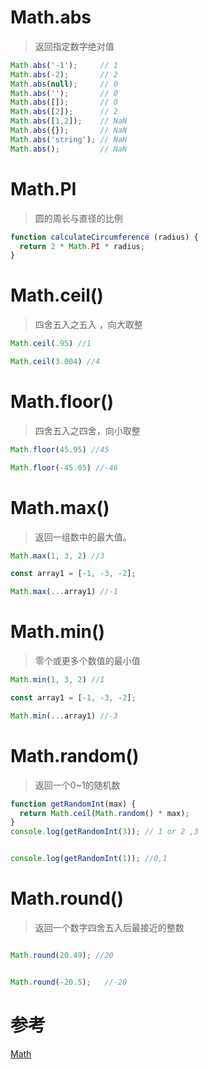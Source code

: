 # Math.abs
>返回指定数字绝对值

```js
Math.abs('-1');     // 1
Math.abs(-2);       // 2
Math.abs(null);     // 0
Math.abs('');       // 0
Math.abs([]);       // 0
Math.abs([2]);      // 2
Math.abs([1,2]);    // NaN
Math.abs({});       // NaN
Math.abs('string'); // NaN
Math.abs();         // NaN
```


# Math.PI
>圆的周长与直径的比例

```js
function calculateCircumference (radius) {
  return 2 * Math.PI * radius;
}
```

# Math.ceil()
>四舍五入之五入 ，向大取整

```js
Math.ceil(.95) //1

Math.ceil(3.004) //4

```

# Math.floor()
>四舍五入之四舍，向小取整

```js
Math.floor(45.95) //45

Math.floor(-45.05) //-46

```
# Math.max()
>返回一组数中的最大值。



```js
Math.max(1, 3, 2) //3

const array1 = [-1, -3, -2];

Math.max(...array1) //-1
```

# Math.min()
>零个或更多个数值的最小值

```js
Math.min(1, 3, 2) //1

const array1 = [-1, -3, -2];

Math.min(...array1) //-3
```

# Math.random()
> 返回一个0~1的随机数
```js
function getRandomInt(max) {
  return Math.ceil(Math.random() * max);
}
console.log(getRandomInt(3)); // 1 or 2 ,3


console.log(getRandomInt(1)); //0,1
```
# Math.round()
>返回一个数字四舍五入后最接近的整数

```js

Math.round(20.49); //20


Math.round(-20.5);   //-20
```





# 参考
[Math](https://developer.mozilla.org/zh-CN/docs/Web/JavaScript/Reference/Global_Objects/Math)